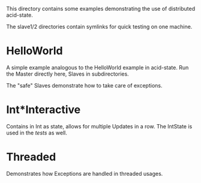 This directory contains some examples demonstrating the use of distributed
acid-state.

The slave1/2 directories contain symlinks for quick testing on one machine.

# HelloWorld

A simple example analogous to the HelloWorld example in acid-state.
Run the Master directly here, Slaves in subdirectories.

The "safe" Slaves demonstrate how to take care of exceptions.

# Int*Interactive

Contains in Int as state, allows for multiple Updates in a row. The IntState is
used in the _tests_ as well.

# Threaded

Demonstrates how Exceptions are handled in threaded usages.
